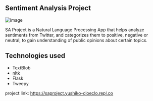 ## Sentiment Analysis Project

![image](https://user-images.githubusercontent.com/84162315/173298629-2cc9030d-e576-48e1-a9af-16dadbf0d7cc.png)


SA Project is a Natural Language Processing App that helps analyze sentiments from Twitter, and categorizes them to positive, negative or neutral, to gain understanding of public opinions about certain topics. 

## Technologies used

- TextBlob
- nltk
- Flask
- Tweepy

project link: https://saproject.yushiko-cloeclo.repl.co
